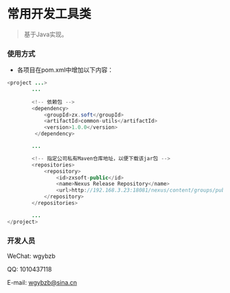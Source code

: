 
# 常用开发工具类

> 基于Java实现。

### 使用方式

* 各项目在pom.xml中增加以下内容：

```java
<project ...>
        ...
        
        <!-- 依赖包 -->
        <dependency>
            <groupId>zx.soft</groupId>
            <artifactId>common-utils</artifactId>
            <version>1.0.0</version>
		 </dependency>

        ...

        <!-- 指定公司私有Maven仓库地址，以便下载该jar包 -->
        <repositories>
	        <repository>
		        <id>zxsoft-public</id>
		        <name>Nexus Release Repository</name>
		        <url>http://192.168.3.23:18081/nexus/content/groups/public/</url>
	        </repository>
        </repositories>

        ...
</project>
```

### 开发人员

WeChat: wgybzb

QQ: 1010437118

E-mail: wgybzb@sina.cn

